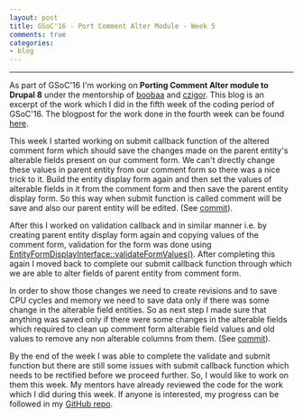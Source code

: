 ```yaml
---
layout: post
title: GSoC'16 - Port Comment Alter Module - Week 5
comments: true
categories:
- blog
---
```


---

As part of GSoC'16 I'm working on **Porting Comment Alter module to Drupal 8** under the mentorship of [boobaa][] and [czigor][]. This blog is an excerpt of the work which I did in the fifth week of the coding period of GSoC'16. The blogpost for the work done in the fourth week can be found [here][previous_blog].

This week I started working on submit callback function of the altered comment form which should save the changes made on the parent entity's alterable fields present on our comment form. We can't directly change these values in parent entity from our comment form so there was a nice trick to it. Build the entity display form again and then set the values of alterable fields in it from the comment form and then save the parent entity display form. So this way when submit function is called comment will be save and also our parent entity will be edited. (See [commit][1]).

After this I worked on validation callback and in similar manner i.e. by creating parent entity display form again and copying values of the comment form, validation for the form was done using [EntityFormDisplayInterface::validateFormValues()][2]. After completing this again I moved back to complete our submit callback function through which we are able to alter fields of parent entity from comment form.

In order to show those changes we need to create revisions and to save CPU cycles and memory we need to save data only if there was some change in the alterable field entities. So as next step I made sure that anything was saved only if there were some changes in the alterable fields which required to clean up comment form alterable field values and old values to remove any non alterable columns from them. (See [commit][3]).

By the end of the week I was able to complete the validate and submit function but there are still some issues with submit callback function which needs to be rectified before we proceed further. So, I would like to work on them this week. My mentors have already reviewed the code for the work which I did during this week. If anyone is interested, my progress can be followed in my [GitHub repo][github_repo].

[boobaa]:https://www.drupal.org/u/boobaa
[czigor]:https://www.drupal.org/u/czigor
[github_repo]:https://github.com/anchal29/comment_alter
[previous_blog]:../20/GSoC-16-Port-Comment-Alter-Module-Week-4.html
[1]:https://github.com/anchal29/comment_alter/commit/5a1a91c62e4259c26f0205a0a1a2a5e349619b4e
[2]:https://api.drupal.org/api/drupal/core%21lib%21Drupal%21Core%21Entity%21Display%21EntityFormDisplayInterface.php/function/EntityFormDisplayInterface%3A%3AvalidateFormValues/8.2.x
[3]:https://github.com/anchal29/comment_alter/commit/bbc6f7ac240642f53a8a4caea260c7249bc0668d
